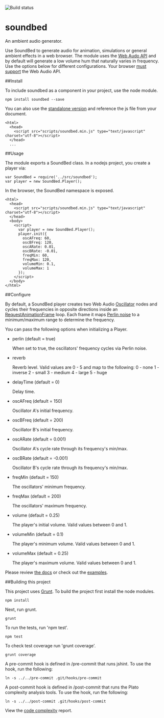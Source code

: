 ![Build status](https://travis-ci.org/vinceallenvince/soundbed.svg?branch=master)

# soundbed

An ambient audio generator.

Use SoundBed to generate audio for animation, simulations or general ambient effects in a web browser. The module uses the [Web Audo API](http://webaudio.github.io/web-audio-api/) and by default will generate a low volume hum that naturally varies in frequency. Use the options below for different configurations. Your browser [must support](http://caniuse.com/#feat=audio-api) the Web Audio API.

##Install

To include soundbed as a component in your project, use the node module.

```
npm install soundbed --save
```

You can also use the [standalone version](https://github.com/vinceallenvince/soundbed/releases/latest) and reference the js file from your document.

```
<html>
  <head>
    <script src="scripts/soundbed.min.js" type="text/javascript" charset="utf-8"></script>
  </head>
  ...
```

##Usage

The module exports a SoundBed class. In a nodejs project, you create a player via:

```
var SoundBed = require('../src/soundbed');
var player = new SoundBed.Player();
```

In the browser, the SoundBed namespace is exposed.

```
<html>
  <head>
    <script src="scripts/soundbed.min.js" type="text/javascript" charset="utf-8"></script>
  </head>
  <body>
    <script>
      var player = new SoundBed.Player();
      player.init({
        oscAFreq: 60,
        oscBFreq: 120,
        oscARate: 0.01,
        oscBRate: -0.01,
        freqMin: 60,
        freqMax: 120,
        volumeMin: 0.1,
        volumeMax: 1
      });
    </script>
  </body>
</html>
```

##Configure

By default, a SoundBed player creates two Web Audio [Oscillator](http://webaudio.github.io/web-audio-api/#the-oscillatornode-interface) nodes and cycles their frequencies in opposite directions inside an [RequestAnimationFrame](https://developer.mozilla.org/en-US/docs/Web/API/window.requestAnimationFrame) loop. Each frame it maps [Perlin noise](http://en.wikipedia.org/wiki/Perlin_noise) to a minimum/maximum range to determine the frequency.

You can pass the following options when initializing a Player.

 *    perlin (default = true)

      When set to true, the oscillators' frequency cycles via Perlin noise.

 *    reverb

      Reverb level. Valid values are 0 - 5 and map to the following:
      0 - none
      1 - inverse
      2 - small
      3 - medium
      4 - large
      5 - huge


 *    delayTime (default = 0)

      Delay time.

 *    oscAFreq (default = 150)

      Oscillator A's initial frequency.

 *    oscBFreq (default = 200)

      Oscillator B's initial frequency.

 *    oscARate (default = 0.001)

      Oscillator A's cycle rate through its frequency's min/max.

 *    oscBRate (default = -0.001)

      Oscillator B's cycle rate through its frequency's min/max.

 *    freqMin (default = 150)

      The oscillators' minimum frequency.

 *    freqMax (default = 200)

      The oscillators' maximum frequency.

 *    volume (default = 0.25)

      The player's initial volume. Valid values between 0 and 1.

 *    volumeMin (default = 0.1)

      The player's minimum volume. Valid values between 0 and 1.

 *    volumeMax (default = 0.25)

      The player's maximum volume. Valid values between 0 and 1.


Please review [the docs](http://vinceallenvince.github.io/soundbed/doc/) or check out the [examples](http://vinceallenvince.github.io/soundbed/).

##Building this project

This project uses [Grunt](http://gruntjs.com). To build the project first install the node modules.

```
npm install
```

Next, run grunt.

```
grunt
```

To run the tests, run 'npm test'.

```
npm test
```

To check test coverage run 'grunt coverage'.

```
grunt coverage
```

A pre-commit hook is defined in /pre-commit that runs jshint. To use the hook, run the following:

```
ln -s ../../pre-commit .git/hooks/pre-commit
```

A post-commit hook is defined in /post-commit that runs the Plato complexity analysis tools. To use the hook, run the following:

```
ln -s ../../post-commit .git/hooks/post-commit
```

View the [code complexity](http://vinceallenvince.github.io/soundbed/reports/) report.

